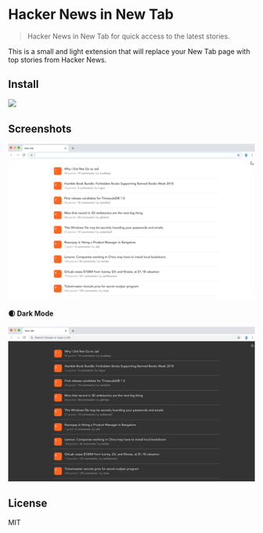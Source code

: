 # Hacker News in New Tab

> Hacker News in New Tab for quick access to the latest stories.

This is a small and light extension that will replace your New Tab page with top stories from Hacker News. 

## Install
<a href="https://chrome.google.com/webstore/detail/hacker-news-in-new-tab/ecjkcfkjdeacecjplgihpljcjbecfiol"><img src="https://developer.chrome.com/webstore/images/ChromeWebStore_BadgeWBorder_v2_206x58.png"/></a>

## Screenshots
![](https://github.com/mateuszjanusz/hacker-news-chrome-extension/blob/master/demo.png)
#### :waxing_crescent_moon: Dark Mode
![](https://github.com/mateuszjanusz/hacker-news-chrome-extension/blob/master/demo-dark.png)

## License

MIT
